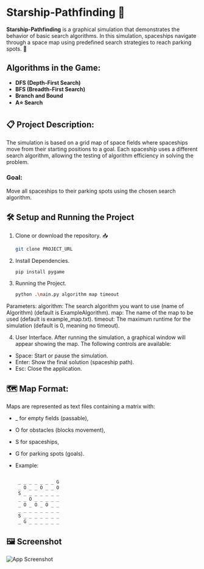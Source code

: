 # Starship-Pathfinding 🚀

**Starship-Pathfinding** is a graphical simulation that demonstrates the behavior of basic search algorithms. In this simulation, spaceships navigate through a space map using predefined search strategies to reach parking spots. 🌌

## Algorithms in the Game:
- **DFS (Depth-First Search)** 
- **BFS (Breadth-First Search)** 
- **Branch and Bound** 
- **A⭐ Search** 

## 📋 Project Description:
The simulation is based on a grid map of space fields where spaceships move from their starting positions to a goal. Each spaceship uses a different search algorithm, allowing the testing of algorithm efficiency in solving the problem.

### Goal:
Move all spaceships to their parking spots using the chosen search algorithm.

## 🛠️ Setup and Running the Project

1. Clone or download the repository. 📥
   
    ```bash
    git clone PROJECT_URL

3. Install Dependencies.

    ```bash
    pip install pygame

4. Running the Project.
   
    ```bash
    python .\main.py algorithm map timeout

Parameters:
  algorithm: The search algorithm you want to use (name of Algorithm) (default is ExampleAlgorithm).
  map: The name of the map to be used (default is example_map.txt).
  timeout: The maximum runtime for the simulation (default is 0, meaning no timeout).

4. User Interface.
After running the simulation, a graphical window will appear showing the map. The following controls are available:

- Space: Start or pause the simulation.
- Enter: Show the final solution (spaceship path).
- Esc: Close the application.

## 🗺️ Map Format:
Maps are represented as text files containing a matrix with:

- _ for empty fields (passable),
- O for obstacles (blocks movement),
- S for spaceships,
- G for parking spots (goals).

- Example: 
   ```bash

    _ _ _ _ _ _ _ G
    _ O _ _ O _ _ O
    S _ _ _ _ _ _ _
    _ _ O _ _ _ _ _
    _ O _ O _ O _ _
    _ _ _ _ _ _ _ _
    S _ _ _ _ _ _ _
    _ G _ _ _ _ _ _
   

## 🖼️ Screenshot

![App Screenshot](images/screenshotForGithub.png)

